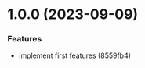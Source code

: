 # 1.0.0 (2023-09-09)


### Features

* implement first features ([8559fb4](https://github.com/seonggukchoi/toolkit/commit/8559fb45cffd0ae7d5bd2591424fc848dca61c52))
